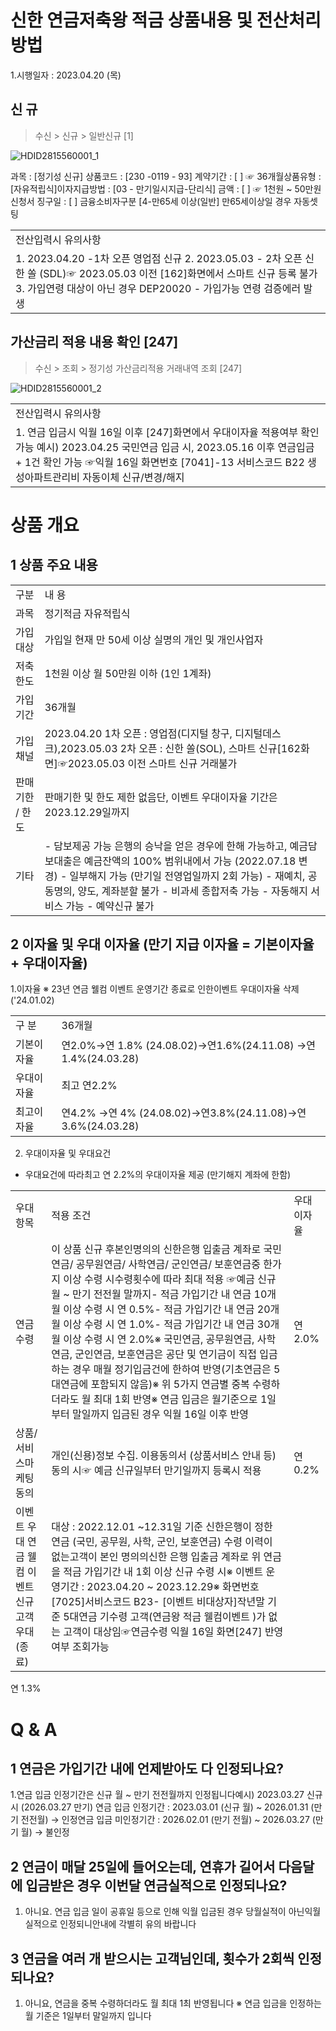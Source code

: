 # 신한 연금저축왕 적금 상품내용 및 전산처리방법
1.시행일자 : 2023.04.20 (목)
## 신 규
> 수신 > 신규 > 일반신규 [1]

![HDID2815560001_1](HDID2815560001_1.jpg)

과목 : [정기성 신규]
상품코드 : [230 -0119 - 93]
계약기간 : [ ] ☞ 36개월상품유형 : [자유적립식]이자지급방법 : [03 - 만기일시지급-단리식]
금액 : [ ] ☞ 1천원 ~ 50만원신청서 징구일 : [ ]
금융소비자구분 [4-만65세 이상(일반] 만65세이상일 경우 자동셋팅
<table><tbody><tr>
<td>
전산입력시 유의사항</td></tr><tr>
<td>1. 2023.04.20 -1차 오픈 영업점 신규
2. 2023.05.03 - 2차 오픈 신한 쏠 (SDL)☞ 2023.05.03 이전 [162]화면에서 스마트 신규 등록 불가
3. 가입연령 대상이 아닌 경우 DEP20020 - 가입가능 연령 검증에러 발생</td></tr></tbody>
</table>


## 가산금리 적용 내용 확인 [247]
> 수신 > 조회 > 정기성 가산금리적용 거래내역 조회 [247]

![HDID2815560001_2](HDID2815560001_2.jpg)


<table><tbody><tr>
<td>
전산입력시 유의사항</td></tr><tr>
<td>1. 연금 입금시 익월 16일 이후 [247]화면에서 우대이자율 적용여부 확인 가능
예시) 2023.04.25 국민연금 입금 시, 2023.05.16 이후 연금입금 + 1건 확인 가능
☞익월 16일 화면번호 [7041]-13 서비스코드 B22 생성아파트관리비 자동이체 신규/변경/해지</td></tr></tbody>
</table>


# 상품 개요
## 1 상품 주요 내용

<table><tbody><tr>
<td>
구분</td>
<td>
내 용</td></tr><tr>
<td>
과목</td>
<td>
정기적금 자유적립식</td></tr><tr>
<td>
가입대상</td>
<td>
가입일 현재 만 50세 이상 실명의 개인 및 개인사업자</td></tr><tr>
<td>
저축한도</td>
<td>
1천원 이상 월 50만원 이하 (1인 1계좌)</td></tr><tr>
<td>
가입기간</td>
<td>
36개월</td></tr><tr>
<td>
가입채널</td>
<td>2023.04.20 1차 오픈 : 영업점(디지털 창구, 디지털데스크),2023.05.03 2차 오픈 : 신한 쏠(SOL), 스마트 신규[162화면]☞2023.05.03 이전 스마트 신규 거래불가</td></tr><tr>
<td>
판매기한 / 한도</td>
<td>판매기한 및 한도 제한 없음단, 이벤트 우대이자율 기간은 2023.12.29일까지</td></tr><tr>
<td>
기타</td>
<td>- 담보제공 가능
은행의 승낙을 얻은 경우에 한해 가능하고, 예금담보대출은 예금잔액의 100% 범위내에서 가능 (2022.07.18 변경)
- 일부해지 가능 (만기일 전영업일까지 2회 가능)
- 재예치, 공동명의, 양도, 계좌분할 불가
- 비과세 종합저축 가능
- 자동해지 서비스 가능
- 예약신규 불가</td></tr></tbody>
</table>


## 2 이자율 및 우대 이자율 (만기 지급 이자율 = 기본이자율 + 우대이자율)
1.이자율
※ 23년 연금 웰컴 이벤트 운영기간 종료로 인한이벤트 우대이자율 삭제('24.01.02)

<table><tbody><tr>
<td>
구 분</td>
<td>
36개월</td></tr><tr>
<td>
기본이자율</td>
<td>
연2.0%→연 1.8% (24.08.02)→연1.6%(24.11.08) →연 1.4%(24.03.28)</td></tr><tr>
<td>
우대이자율</td>
<td>
최고 연2.2%</td></tr><tr>
<td>
최고이자율</td>
<td>
연4.2% →연 4% (24.08.02)→연3.8%(24.11.08)→연 3.6%(24.03.28)</td></tr></tbody>
</table>


2. 우대이자율 및 우대요건
- 우대요건에 따라최고 연 2.2%의 우대이자율 제공
(만기해지 계좌에 한함)

<table><tbody><tr>
<td>
우대항목</td>
<td>
적용 조건</td>
<td>
우대이자율</td></tr><tr>
<td>
연금 수령</td>
<td>이 상품 신규 후본인명의의 신한은행 입출금 계좌로 국민연금/ 공무원연금/ 사학연금/ 군인연금/ 보훈연금중 한가지 이상 수령 시수령횟수에 따라 최대 적용 ☞예금 신규월 ~ 만기 전전월 말까지- 적금 가입기간 내 연금 10개월 이상 수령 시 연 0.5%- 적금 가입기간 내 연금 20개월 이상 수령 시 연 1.0%- 적금 가입기간 내 연금 30개월 이상 수령 시 연 2.0%※ 국민연금, 공무원연금, 사학연금, 군인연금, 보훈연금은 공단 및 연기금이 직접 입금하는 경우 매월 정기입금건에 한하여 반영(기초연금은 5대연금에 포함되지 않음)※ 위 5가지 연금별 중복 수령하더라도 월 최대 1회 반영※ 연금 입금은 월기준으로 1일부터 말일까지 입금된 경우 익월 16일 이후 반영</td>
<td>
연 2.0%</td></tr><tr>
<td>상품/서비스마케팅 동의</td>
<td>
개인(신용)정보 수집. 이용동의서 (상품서비스 안내 등) 동의 시☞ 예금 신규일부터 만기일까지 등록시 적용</td>
<td>
연 0.2%</td></tr><tr>
<td>이벤트 우대
연금 웰컴 이벤트
신규고객 우대
(종료)</td>
<td>대상 : 2022.12.01 ~12.31일 기준 신한은행이 정한 연금 (국민, 공무원, 사학, 군인, 보훈연금) 수령 이력이 없는고객이 본인 명의의신한 은행 입출금 계좌로 위 연금을 적금 가입기간 내 1회 이상 신규 수령 시※ 이벤트 운영기간 : 2023.04.20 ~ 2023.12.29※ 화면번호 [7025]서비스코드 B23- [이벤트 비대상자]작년말 기준 5대연금 기수령 고객(연금왕 적금 웰컴이벤트 )가 없는 고객이 대상임☞연금수령 익월 16일 화면[247] 반영여부 조회가능</td></tr></tbody>
</table>


연 1.3%
# Q & A
## 1 연금은 가입기간 내에 언제받아도 다 인정되나요?
1.연금 입금 인정기간은 신규 월 ~ 만기 전전월까지 인정됩니다예시) 2023.03.27 신규 시 (2026.03.27 만기)
연금 입금 인정기간 : 2023.03.01 (신규 월) ~ 2026.01.31 (만기 전전월) → 인정연금 입금 미인정기간 : 2026.02.01 (만기 전월) ~ 2026.03.27 (만기 월) → 불인정
## 2 연금이 매달 25일에 들어오는데, 연휴가 길어서 다음달에 입금받은 경우 이번달 연금실적으로 인정되나요?
1. 아니요. 연금 입금 일이 공휴일 등으로 인해 익월 입금된 경우
당월실적이 아닌익월 실적으로 인정되니안내에 각별히 유의 바랍니다
## 3 연금을 여러 개 받으시는 고객님인데, 횟수가 2회씩 인정되나요?
1. 아니요, 연금을 중복 수령하더라도 월 최대 1최 반영됩니다
※ 연금 입금을 인정하는 월 기준은 1일부터 말일까지 입니다
